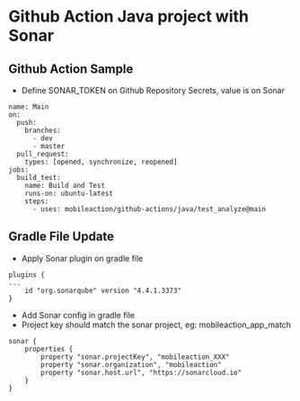 # Github Action Java project with Sonar

## Github Action Sample

- Define SONAR_TOKEN on Github Repository Secrets, value is on Sonar

```
name: Main
on:
  push:
    branches:
      - dev
      - master
  pull_request:
    types: [opened, synchronize, reopened]
jobs:
  build_test:
    name: Build and Test
    runs-on: ubuntu-latest
    steps:
      - uses: mobileaction/github-actions/java/test_analyze@main
```

## Gradle File Update

- Apply Sonar plugin on gradle file
```
plugins {
...
    id "org.sonarqube" version "4.4.1.3373"
}
```

- Add Sonar config in gradle file
- Project key should match the sonar project, eg: mobileaction_app_match
```
sonar {
    properties {
        property "sonar.projectKey", "mobileaction_XXX"
        property "sonar.organization", "mobileaction"
        property "sonar.host.url", "https://sonarcloud.io"
    }
}
```